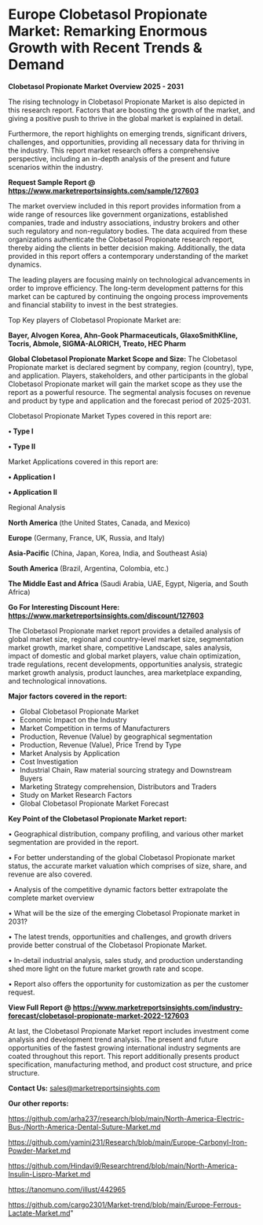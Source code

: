 # Europe Clobetasol Propionate Market: Remarking Enormous Growth with Recent Trends & Demand

<Strong> Clobetasol Propionate Market Overview 2025 - 2031</strong>

The rising technology in Clobetasol Propionate Market is also depicted in this research report. Factors that are boosting the growth of the market, and giving a positive push to thrive in the global market is explained in detail.

Furthermore, the report highlights on emerging trends, significant drivers, challenges, and opportunities, providing all necessary data for thriving in the industry. This report market research offers a comprehensive perspective, including an in-depth analysis of the present and future scenarios within the industry.

<strong>Request Sample Report @ <a href=https://www.marketreportsinsights.com/sample/127603>https://www.marketreportsinsights.com/sample/127603</a></strong>

The market overview included in this report provides information from a wide range of resources like government organizations, established companies, trade and industry associations, industry brokers and other such regulatory and non-regulatory bodies. The data acquired from these organizations authenticate the Clobetasol Propionate research report, thereby aiding the clients in better decision making. Additionally, the data provided in this report offers a contemporary understanding of the market dynamics.

The leading players are focusing mainly on technological advancements in order to improve efficiency. The long-term development patterns for this market can be captured by continuing the ongoing process improvements and financial stability to invest in the best strategies.

Top Key players of Clobetasol Propionate Market are:

<strong>Bayer, Alvogen Korea, Ahn-Gook Pharmaceuticals, GlaxoSmithKline, Tocris, Abmole, SIGMA-ALORICH, Treato, HEC Pharm</strong>

<strong><b>Global Clobetasol Propionate Market Scope and Size:</b></strong>
The Clobetasol Propionate market is declared segment by company, region (country), type, and application. Players, stakeholders, and other participants in the global Clobetasol Propionate market will gain the market scope as they use the report as a powerful resource. The segmental analysis focuses on revenue and product by type and application and the forecast period of 2025-2031.

Clobetasol Propionate Market Types covered in this report are:

<strong>• Type I

• Type II</strong>

Market Applications covered in this report are:

<strong>• Application I

• Application II</strong> 

Regional Analysis

<strong>North America</strong> (the United States, Canada, and Mexico)

<strong>Europe</strong> (Germany, France, UK, Russia, and Italy)

<strong>Asia-Pacific</strong> (China, Japan, Korea, India, and Southeast Asia)

<strong>South America</strong> (Brazil, Argentina, Colombia, etc.)

<strong>The Middle East and Africa</strong> (Saudi Arabia, UAE, Egypt, Nigeria, and South Africa)

<strong>Go For Interesting Discount Here: <a href=https://www.marketreportsinsights.com/discount/127603>https://www.marketreportsinsights.com/discount/127603</a></strong>

The Clobetasol Propionate market report provides a detailed analysis of global market size, regional and country-level market size, segmentation market growth, market share, competitive Landscape, sales analysis, impact of domestic and global market players, value chain optimization, trade regulations, recent developments, opportunities analysis, strategic market growth analysis, product launches, area marketplace expanding, and technological innovations.

<strong><b>Major factors covered in the report:</b></strong>
<ul>
  <li>Global Clobetasol Propionate Market </li>
  <li>Economic Impact on the Industry</li>
  <li>Market Competition in terms of Manufacturers</li>
  <li>Production, Revenue (Value) by geographical segmentation</li>
  <li>Production, Revenue (Value), Price Trend by Type</li>
  <li>Market Analysis by Application</li>
  <li>Cost Investigation</li>
  <li>Industrial Chain, Raw material sourcing strategy and Downstream Buyers</li>
  <li>Marketing Strategy comprehension, Distributors and Traders</li>
  <li>Study on Market Research Factors</li>
  <li>Global Clobetasol Propionate Market Forecast</li>
</ul>

<strong><b>Key Point of the Clobetasol Propionate Market report:</b></strong>

• Geographical distribution, company profiling, and various other market segmentation are provided in the report.

• For better understanding of the global Clobetasol Propionate market status, the accurate market valuation which comprises of size, share, and revenue are also covered.

• Analysis of the competitive dynamic factors better extrapolate the complete market overview

• What will be the size of the emerging Clobetasol Propionate market in 2031?

• The latest trends, opportunities and challenges, and growth drivers provide better construal of the Clobetasol Propionate Market.

• In-detail industrial analysis, sales study, and production understanding shed more light on the future market growth rate and scope.

• Report also offers the opportunity for customization as per the customer request.

<strong><b>View Full Report @ <a href=https://www.marketreportsinsights.com/industry-forecast/clobetasol-propionate-market-2022-127603>https://www.marketreportsinsights.com/industry-forecast/clobetasol-propionate-market-2022-127603</a></b></strong>


At last, the Clobetasol Propionate Market report includes investment come analysis and development trend analysis. The present and future opportunities of the fastest growing international industry segments are coated throughout this report. This report additionally presents product specification, manufacturing method, and product cost structure, and price structure.

<strong>Contact Us:</strong>
sales@marketreportsinsights.com

<strong>Our other reports:</strong>

<a href=https://github.com/arha237/research/blob/main/North-America-Electric-Bus-/North-America-Dental-Suture-Market.md>https://github.com/arha237/research/blob/main/North-America-Electric-Bus-/North-America-Dental-Suture-Market.md</a>

<a href=https://github.com/yamini231/Research/blob/main/Europe-Carbonyl-Iron-Powder-Market.md>https://github.com/yamini231/Research/blob/main/Europe-Carbonyl-Iron-Powder-Market.md</a>

<a href=https://github.com/Hindavi9/Researchtrend/blob/main/North-America-Insulin-Lispro-Market.md>https://github.com/Hindavi9/Researchtrend/blob/main/North-America-Insulin-Lispro-Market.md</a>

<a href=https://tanomuno.com/illust/442965>https://tanomuno.com/illust/442965</a>

<a href=https://github.com/cargo2301/Market-trend/blob/main/Europe-Ferrous-Lactate-Market.md>https://github.com/cargo2301/Market-trend/blob/main/Europe-Ferrous-Lactate-Market.md</a>"
